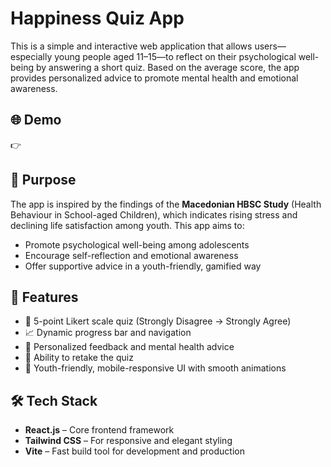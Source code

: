 # Happiness Quiz App

This is a simple and interactive web application that allows users—especially young people aged 11–15—to reflect on their psychological well-being by answering a short quiz. Based on the average score, the app provides personalized advice to promote mental health and emotional awareness.

## 🌐 Demo

👉 

## 🌟 Purpose

The app is inspired by the findings of the **Macedonian HBSC Study** (Health Behaviour in School-aged Children), which indicates rising stress and declining life satisfaction among youth. This app aims to:

- Promote psychological well-being among adolescents
- Encourage self-reflection and emotional awareness
- Offer supportive advice in a youth-friendly, gamified way

## 🎯 Features

- 💬 5-point Likert scale quiz (Strongly Disagree → Strongly Agree)
- 📈 Dynamic progress bar and navigation
- 🧠 Personalized feedback and mental health advice
- 🔄 Ability to retake the quiz
- 🎨 Youth-friendly, mobile-responsive UI with smooth animations

## 🛠️ Tech Stack

- **React.js** – Core frontend framework
- **Tailwind CSS** – For responsive and elegant styling
- **Vite** – Fast build tool for development and production


